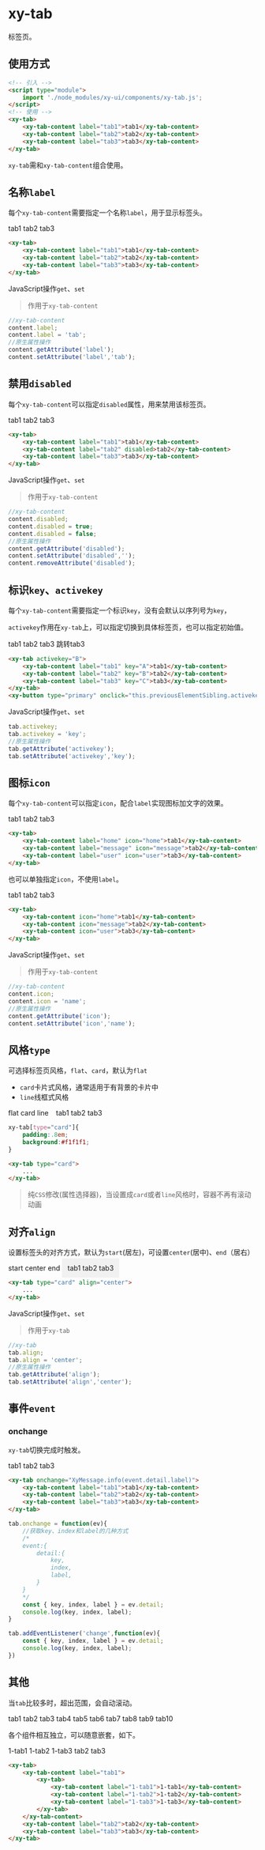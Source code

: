 # xy-tab

标签页。

## 使用方式

```html
<!-- 引入 -->
<script type="module">
    import './node_modules/xy-ui/components/xy-tab.js';
</script>
<!-- 使用 -->
<xy-tab>
    <xy-tab-content label="tab1">tab1</xy-tab-content>
    <xy-tab-content label="tab2">tab2</xy-tab-content>
    <xy-tab-content label="tab3">tab3</xy-tab-content>
</xy-tab>
```

`xy-tab`需和`xy-tab-content`组合使用。

## 名称`label`

每个`xy-tab-content`需要指定一个名称`label`，用于显示标签头。

<xy-tab>
    <xy-tab-content label="tab1">tab1</xy-tab-content>
    <xy-tab-content label="tab2">tab2</xy-tab-content>
    <xy-tab-content label="tab3">tab3</xy-tab-content>
</xy-tab>

```html
<xy-tab>
    <xy-tab-content label="tab1">tab1</xy-tab-content>
    <xy-tab-content label="tab2">tab2</xy-tab-content>
    <xy-tab-content label="tab3">tab3</xy-tab-content>
</xy-tab>
```

JavaScript操作`get`、`set`

> 作用于`xy-tab-content`

```js
//xy-tab-content
content.label;
content.label = 'tab';
//原生属性操作
content.getAttribute('label');
content.setAttribute('label','tab');
```

## 禁用`disabled`

每个`xy-tab-content`可以指定`disabled`属性，用来禁用该标签页。

<xy-tab>
    <xy-tab-content label="tab1">tab1</xy-tab-content>
    <xy-tab-content id="tab-content-disabled" label="tab2" disabled>tab2</xy-tab-content>
    <xy-tab-content label="tab3">tab3</xy-tab-content>
</xy-tab>
<xy-switch checked onchange="document.getElementById('tab-content-disabled').disabled = this.checked;"></xy-switch>

```html
<xy-tab>
    <xy-tab-content label="tab1">tab1</xy-tab-content>
    <xy-tab-content label="tab2" disabled>tab2</xy-tab-content>
    <xy-tab-content label="tab3">tab3</xy-tab-content>
</xy-tab>
```

JavaScript操作`get`、`set`

> 作用于`xy-tab-content`

```js
//xy-tab-content
content.disabled;
content.disabled = true;
content.disabled = false;
//原生属性操作
content.getAttribute('disabled');
content.setAttribute('disabled','');
content.removeAttribute('disabled');
```

## 标识`key`、`activekey`

每个`xy-tab-content`需要指定一个标识`key`，没有会默认以序列号为`key`，

`activekey`作用在`xy-tab`上，可以指定切换到具体标签页，也可以指定初始值。

<xy-tab activekey="B">
    <xy-tab-content label="tab1" key="A">tab1</xy-tab-content>
    <xy-tab-content label="tab2" key="B">tab2</xy-tab-content>
    <xy-tab-content label="tab3" key="C">tab3</xy-tab-content>
</xy-tab>
<xy-button type="primary" onclick="this.previousElementSibling.activekey='C'">跳转tab3</xy-button>

```html
<xy-tab activekey="B">
    <xy-tab-content label="tab1" key="A">tab1</xy-tab-content>
    <xy-tab-content label="tab2" key="B">tab2</xy-tab-content>
    <xy-tab-content label="tab3" key="C">tab3</xy-tab-content>
</xy-tab>
<xy-button type="primary" onclick="this.previousElementSibling.activekey='C'">跳转tab3</xy-button>
```

JavaScript操作`get`、`set`

```js
tab.activekey;
tab.activekey = 'key';
//原生属性操作
tab.getAttribute('activekey');
tab.setAttribute('activekey','key');
```

## 图标`icon`

每个`xy-tab-content`可以指定`icon`，配合`label`实现图标加文字的效果。

<xy-tab>
    <xy-tab-content label="home" icon="home">tab1</xy-tab-content>
    <xy-tab-content label="message" icon="message">tab2</xy-tab-content>
    <xy-tab-content label="user" icon="user">tab3</xy-tab-content>
</xy-tab>

```html
<xy-tab>
    <xy-tab-content label="home" icon="home">tab1</xy-tab-content>
    <xy-tab-content label="message" icon="message">tab2</xy-tab-content>
    <xy-tab-content label="user" icon="user">tab3</xy-tab-content>
</xy-tab>
```

也可以单独指定`icon`，不使用`label`。

<xy-tab>
    <xy-tab-content icon="home">tab1</xy-tab-content>
    <xy-tab-content icon="message">tab2</xy-tab-content>
    <xy-tab-content icon="user">tab3</xy-tab-content>
</xy-tab>

```html
<xy-tab>
    <xy-tab-content icon="home">tab1</xy-tab-content>
    <xy-tab-content icon="message">tab2</xy-tab-content>
    <xy-tab-content icon="user">tab3</xy-tab-content>
</xy-tab>
```

JavaScript操作`get`、`set`

> 作用于`xy-tab-content`

```js
//xy-tab-content
content.icon;
content.icon = 'name';
//原生属性操作
content.getAttribute('icon');
content.setAttribute('icon','name');
```

## 风格`type`

可选择标签页风格，`flat`、`card`，默认为`flat`

* `card`卡片式风格，通常适用于有背景的卡片中
* `line`线框式风格

<xy-radio-group onchange="this.nextElementSibling.type=this.value" defaultvalue="flat">
    <xy-radio value="flat">flat</xy-radio>
    <xy-radio value="card">card</xy-radio>
    <xy-radio value="line">line</xy-radio>
</xy-radio-group>
<xy-tab type="flat" style="padding:.8em;">
    <xy-tab-content label="home" icon="home">tab1</xy-tab-content>
    <xy-tab-content label="message" icon="message">tab2</xy-tab-content>
    <xy-tab-content label="user" icon="user">tab3</xy-tab-content>
</xy-tab>
<style>
xy-tab[type="card"]{
    background:#f1f1f1;
}
</style>

```css
xy-tab[type="card"]{
    padding:.8em; 
    background:#f1f1f1;
}
```
```html
<xy-tab type="card">
    ...
</xy-tab>
```

> 纯`CSS`修改(属性选择器)，当设置成`card`或者`line`风格时，容器不再有滚动动画


## 对齐`align`

设置标签头的对齐方式，默认为`start`(居左)，可设置`center`(居中)、`end`（居右）

<xy-radio-group onchange="this.nextElementSibling.align=this.value" defaultvalue="start">
    <xy-radio value="start">start</xy-radio>
    <xy-radio value="center">center</xy-radio>
    <xy-radio value="end">end</xy-radio>
</xy-radio-group>
<xy-tab type="card" style="padding:.8em; background:#f1f1f1">
    <xy-tab-content label="home" icon="home">tab1</xy-tab-content>
    <xy-tab-content label="message" icon="message">tab2</xy-tab-content>
    <xy-tab-content label="user" icon="user">tab3</xy-tab-content>
</xy-tab>

```html
<xy-tab type="card" align="center">
    ...
</xy-tab>
```

JavaScript操作`get`、`set`

> 作用于`xy-tab`

```js
//xy-tab
tab.align;
tab.align = 'center';
//原生属性操作
tab.getAttribute('align');
tab.setAttribute('align','center');
```

## 事件`event`

### onchange

`xy-tab`切换完成时触发。

<xy-tab onchange="XyMessage.info(event.detail.label)">
    <xy-tab-content label="tab1">tab1</xy-tab-content>
    <xy-tab-content label="tab2">tab2</xy-tab-content>
    <xy-tab-content label="tab3">tab3</xy-tab-content>
</xy-tab>

```html
<xy-tab onchange="XyMessage.info(event.detail.label)">
    <xy-tab-content label="tab1">tab1</xy-tab-content>
    <xy-tab-content label="tab2">tab2</xy-tab-content>
    <xy-tab-content label="tab3">tab3</xy-tab-content>
</xy-tab>
```


```js
tab.onchange = function(ev){
    //获取key、index和label的几种方式
    /*
    event:{
        detail:{
            key,
            index,
            label,
        }
    }
    */
    const { key, index, label } = ev.detail;
    console.log(key, index, label);
}

tab.addEventListener('change',function(ev){
    const { key, index, label } = ev.detail;
    console.log(key, index, label);
})
```

## 其他

当`tab`比较多时，超出范围，会自动滚动。

<xy-tab>
    <xy-tab-content label="tab11111111111111">tab1</xy-tab-content>
    <xy-tab-content label="tab2222222222222">tab2</xy-tab-content>
    <xy-tab-content label="tab333333333">tab3</xy-tab-content>
    <xy-tab-content label="tab4">tab4</xy-tab-content>
    <xy-tab-content label="tab5">tab5</xy-tab-content>
    <xy-tab-content label="tab64444444444">tab6</xy-tab-content>
    <xy-tab-content label="tab7">tab7</xy-tab-content>
    <xy-tab-content label="tab855555555">tab8</xy-tab-content>
    <xy-tab-content label="tab9">tab9</xy-tab-content>
    <xy-tab-content label="tab106666666666">tab10</xy-tab-content>
</xy-tab>

各个组件相互独立，可以随意嵌套，如下。

<xy-tab>
    <xy-tab-content label="tab1">
        <xy-tab>
            <xy-tab-content label="1-tab1">1-tab1</xy-tab-content>
            <xy-tab-content label="1-tab2">1-tab2</xy-tab-content>
            <xy-tab-content label="1-tab3">1-tab3</xy-tab-content>
        </xy-tab>
    </xy-tab-content>
    <xy-tab-content label="tab2">tab2</xy-tab-content>
    <xy-tab-content label="tab3">tab3</xy-tab-content>
</xy-tab>

```html
<xy-tab>
    <xy-tab-content label="tab1">
        <xy-tab>
            <xy-tab-content label="1-tab1">1-tab1</xy-tab-content>
            <xy-tab-content label="1-tab2">1-tab2</xy-tab-content>
            <xy-tab-content label="1-tab3">1-tab3</xy-tab-content>
        </xy-tab>
    </xy-tab-content>
    <xy-tab-content label="tab2">tab2</xy-tab-content>
    <xy-tab-content label="tab3">tab3</xy-tab-content>
</xy-tab>
```

